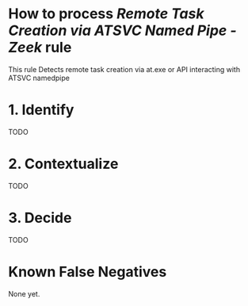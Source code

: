 # How to process *Remote Task Creation via ATSVC Named Pipe - Zeek* rule
This rule Detects remote task creation via at.exe or API interacting with ATSVC namedpipe

# 1. Identify
TODO

# 2. Contextualize
TODO

# 3. Decide
TODO

# Known False Negatives
None yet.
